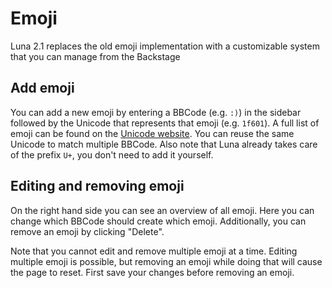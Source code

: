 # Emoji
Luna 2.1 replaces the old emoji implementation with a customizable system that you can manage from the Backstage

## Add emoji
You can add a new emoji by entering a BBCode (e.g. `:)`) in the sidebar followed by the Unicode that represents that emoji (e.g. `1f601`). A full list of emoji can be found on the [Unicode website](http://unicode.org/emoji/charts/full-emoji-list.html). You can reuse the same Unicode to match multiple BBCode. Also note that Luna already takes care of the prefix `U+`, you don't need to add it yourself.

## Editing and removing emoji
On the right hand side you can see an overview of all emoji. Here you can change which BBCode should create which emoji. Additionally, you can remove an emoji by clicking "Delete".

Note that you cannot edit and remove multiple emoji at a time. Editing multiple emoji is possible, but removing an emoji while doing that will cause the page to reset. First save your changes before removing an emoji.